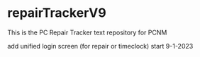 # repairTrackerV9

This is the PC Repair Tracker text repository for PCNM


add unified login screen (for repair or timeclock) start 9-1-2023
